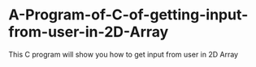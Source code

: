# A-Program-of-C-of-getting-input-from-user-in-2D-Array
This C program will show you how to get input from user in 2D Array
